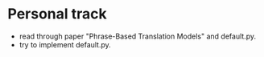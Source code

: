 # Personal track

* read through paper "Phrase-Based Translation Models" and default.py.
* try to implement default.py.
